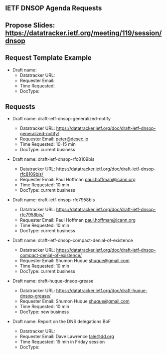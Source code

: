 ## IETF DNSOP Agenda Requests

## Propose Slides: https://datatracker.ietf.org/meeting/119/session/dnsop

## Request Template Example

*   Draft name:
    - Datatracker URL:
    - Requester Email:
    - Time Requested:
    - DocType:

## Requests

*   Draft name: draft-ietf-dnsop-generalized-notify
    - Datatracker URL: https://datatracker.ietf.org/doc/draft-ietf-dnsop-generalized-notify/
    - Requester Email: peter@desec.io
    - Time Requested: 10-15 min
    - DocType: current business

*   Draft name: draft-ietf-dnsop-rfc8109bis
    - Datatracker URL: https://datatracker.ietf.org/doc/draft-ietf-dnsop-rfc8109bis/
    - Requester Email: Paul Hoffman <paul.hoffman@icann.org>
    - Time Requested: 10 min 
    - DocType: current business

*   Draft name: draft-ietf-dnsop-rfc7958bis
    - Datatracker URL: https://datatracker.ietf.org/doc/draft-ietf-dnsop-rfc7958bis/
    - Requester Email: Paul Hoffman <paul.hoffman@icann.org>
    - Time Requested: 10 min
    - DocType: current business

*   Draft name: draft-ietf-dnsop-compact-denial-of-existence
    - Datatracker URL: https://datatracker.ietf.org/doc/draft-ietf-dnsop-compact-denial-of-existence/
    - Requester Email: Shumon Huque <shuque@gmail.com>
    - Time Requested: 10 min 
    - DocType: current business

*   Draft name: draft-huque-dnsop-grease
    - Datatracker URL: https://datatracker.ietf.org/doc/draft-huque-dnsop-grease/
    - Requester Email: Shumon Huque <shuque@gmail.com>
    - Time Requested: 10 min 
    - DocType: new business

*   Draft name: Report on the DNS delegations BoF
    - Datatracker URL: 
    - Requester Email: Dave Lawrence <tale@dd.org>
    - Time Requested: 15 min in Friday session
    - DocType: 